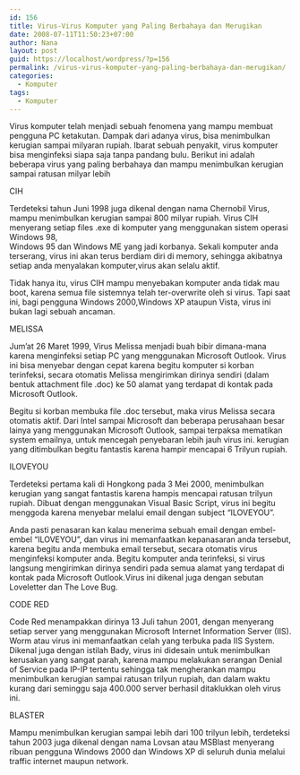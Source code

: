 ```yaml
---
id: 156
title: Virus-Virus Komputer yang Paling Berbahaya dan Merugikan
date: 2008-07-11T11:50:23+07:00
author: Nana
layout: post
guid: https://localhost/wordpress/?p=156
permalink: /virus-virus-komputer-yang-paling-berbahaya-dan-merugikan/
categories:
  - Komputer
tags:
  - Komputer
---
```

Virus komputer telah menjadi sebuah fenomena yang mampu membuat pengguna PC ketakutan. Dampak dari adanya virus, bisa menimbulkan kerugian sampai milyaran rupiah. Ibarat sebuah penyakit, virus komputer bisa menginfeksi siapa saja tanpa pandang bulu. Berikut ini adalah beberapa virus yang paling berbahaya dan mampu menimbulkan kerugian sampai ratusan milyar lebih

CIH

Terdeteksi tahun Juni 1998 juga dikenal dengan nama Chernobil Virus, mampu menimbulkan kerugian sampai 800 milyar rupiah. Virus CIH menyerang setiap files .exe di komputer yang menggunakan sistem operasi Windows 98,  
Windows 95 dan Windows ME yang jadi korbanya. Sekali komputer anda terserang, virus ini akan terus berdiam diri di memory, sehingga akibatnya setiap anda menyalakan komputer,virus akan selalu aktif.

Tidak hanya itu, virus CIH mampu menyebakan komputer anda tidak mau boot, karena semua file sistemnya telah ter-overwrite oleh si virus. Tapi saat ini, bagi pengguna Windows 2000,Windows XP ataupun Vista, virus ini bukan lagi sebuah ancaman.

MELISSA

Jum’at 26 Maret 1999, Virus Melissa menjadi buah bibir dimana-mana karena menginfeksi setiap PC yang menggunakan Microsoft Outlook. Virus ini bisa menyebar dengan cepat karena begitu komputer si korban terinfeksi, secara otomatis Melissa mengirimkan dirinya sendiri (dalam bentuk attachment file .doc) ke 50 alamat yang terdapat di kontak pada Microsoft Outlook.

Begitu si korban membuka file .doc tersebut, maka virus Melissa secara otomatis aktif. Dari Intel sampai Microsoft dan beberapa perusahaan besar lainya yang menggunakan Microsoft Outlook, sampai terpaksa mematikan system emailnya, untuk mencegah penyebaran lebih jauh virus ini. kerugian yang ditimbulkan begitu fantastis karena hampir mencapai 6 Trilyun rupiah.

ILOVEYOU

Terdeteksi pertama kali di Hongkong pada 3 Mei 2000, menimbulkan kerugian yang sangat fantastis karena hampis mencapai ratusan trilyun rupiah. Dibuat dengan menggunakan Visual Basic Script, virus ini begitu menggoda karena menyebar melalui email dengan subject “ILOVEYOU”.

Anda pasti penasaran kan kalau menerima sebuah email dengan embel-embel “ILOVEYOU”, dan virus ini memanfaatkan kepanasaran anda tersebut, karena begitu anda membuka email tersebut, secara otomatis virus menginfeksi komputer anda. Begitu komputer anda terinfeksi, si virus langsung mengirimkan dirinya sendiri pada semua alamat yang terdapat di kontak pada Microsoft Outlook.Virus ini dikenal juga dengan sebutan Loveletter dan The Love Bug.

CODE RED

Code Red menampakkan dirinya 13 Juli tahun 2001, dengan menyerang setiap server yang menggunakan Microsoft Internet Information Server (IIS). Worm atau virus ini memanfaatkan celah yang terbuka pada IIS System. Dikenal juga dengan istilah Bady, virus ini didesain untuk menimbulkan kerusakan yang sangat parah, karena mampu melakukan serangan Denial of Service pada IP-IP tertentu sehingga tak mengherankan mampu menimbulkan kerugian sampai ratusan trilyun rupiah, dan dalam waktu kurang dari seminggu saja 400.000 server berhasil ditaklukkan oleh virus ini.

BLASTER

Mampu menimbulkan kerugian sampai lebih dari 100 trilyun lebih, terdeteksi tahun 2003 juga dikenal dengan nama Lovsan atau MSBlast menyerang ribuan pengguna Windows 2000 dan Windows XP di seluruh dunia melalui traffic internet maupun network.